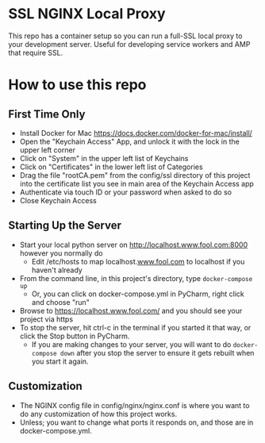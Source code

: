 SSL NGINX Local Proxy
=====================

This repo has a container setup so you can run a full-SSL local proxy to your development server. Useful for developing service workers and AMP that require SSL.

How to use this repo
====================

First Time Only
---------------
* Install Docker for Mac https://docs.docker.com/docker-for-mac/install/
* Open the "Keychain Access" App, and unlock it with the lock in the upper left corner
* Click on "System" in the upper left list of Keychains
* Click on "Certificates" in the lower left list of Categories
* Drag the file "rootCA.pem" from the config/ssl directory of this project into the certificate list you see in main area of the Keychain Access app
* Authenticate via touch ID or your password when asked to do so
* Close Keychain Access

Starting Up the Server
----------------------
* Start your local python server on http://localhost.www.fool.com:8000 however you normally do
    * Edit /etc/hosts to map localhost.www.fool.com to localhost if you haven't already
* From the command line, in this project's directory, type `docker-compose up`
    * Or, you can click on docker-compose.yml in PyCharm, right click and choose "run"
* Browse to https://localhost.www.fool.com/ and you should see your project via https
* To stop the server, hit ctrl-c in the terminal if you started it that way, or click the Stop button in PyCharm.
    * If you are making changes to your server, you will want to do `docker-compose down` after you stop the server to ensure it gets rebuilt when you start it again.

Customization
--------------

* The NGINX config file in config/nginx/nginx.conf is where you want to do any customization of how this project works.
* Unless; you want to change what ports it responds on, and those are in docker-compose.yml.